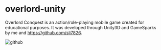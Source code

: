 # overlord-unity

Overlord Conquest is an action/role-playing mobile game created for educational purposes. It was developed through Unity3D and GameSparks by
me and https://github.com/sli7826. 

![github](https://gfycat.com/slightunhappyivorybilledwoodpecker)

